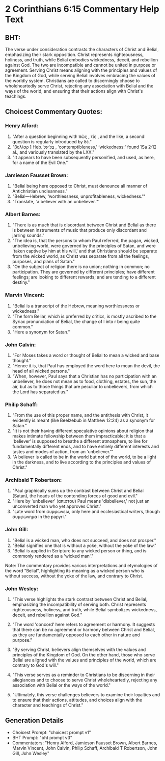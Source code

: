 # 2 Corinthians 6:15 Commentary Help Text

## BHT:
The verse under consideration contrasts the characters of Christ and Belial, emphasizing their stark opposition. Christ represents righteousness, holiness, and truth, while Belial embodies wickedness, deceit, and rebellion against God. The two are incompatible and cannot be united in purpose or agreement. Serving Christ means aligning with the principles and values of the Kingdom of God, while serving Belial involves embracing the values of the worldly system. Christians are called to discerningly choose to wholeheartedly serve Christ, rejecting any association with Belial and the ways of the world, and ensuring that their actions align with Christ's teachings.

## Choicest Commentary Quotes:
### Henry Alford:
1. "After a question beginning with πῶς , τίς , and the like, a second question is regularly introduced by δέ." 
2. "βελίαρ ] Heb. בְּלִיַּעַל , ‘contemptibleness,’ ‘wickedness:' found 1Sa 2:12 al., and variously translated by the LXX."
3. "It appears to have been subsequently personified, and used, as here, for a name of the Evil One."

### Jamieson Fausset Brown:
1. "Belial being here opposed to Christ, must denounce all manner of Antichristian uncleanness." 
2. "Belial—Hebrew, 'worthlessness, unprofitableness, wickedness.'"
3. "Translate, 'a believer with an unbeliever.'"

### Albert Barnes:
1. "There is as much that is discordant between Christ and Belial as there is between instruments of music that produce only discordant and jarring sounds."
2. "The idea is, that the persons to whom Paul referred, the pagan, wicked, unbelieving world, were governed by the principles of Satan, and were 'taken captive by him at his will,' and that Christians should be separate from the wicked world, as Christ was separate from all the feelings, purposes, and plans of Satan."
3. "On the subject of religion there is no union; nothing in common; no participation. They are governed by different principles; have different feelings; are looking to different rewards; and are tending to a different destiny."

### Marvin Vincent:
1. "Belial is a transcript of the Hebrew, meaning worthlessness or wickedness."
2. "The form Beliar, which is preferred by critics, is mostly ascribed to the Syriac pronunciation of Belial, the change of l into r being quite common."
3. "Here a synonym for Satan."

### John Calvin:
1. "For Moses takes a word or thought of Belial to mean a wicked and base thought."
2. "Hence it is, that Paul has employed the word here to mean the devil, the head of all wicked persons."
3. "When, however, Paul says that a Christian has no participation with an unbeliever, he does not mean as to food, clothing, estates, the sun, the air, but as to those things that are peculiar to unbelievers, from which the Lord has separated us."

### Philip Schaff:
1. "From the use of this proper name, and the antithesis with Christ, it evidently is meant (like Beelzebub in Matthew 12:24) as a synonym for Satan." 
2. "It is not their having different speculative opinions about religion that makes intimate fellowship between them impracticable; it is that a 'believer' is supposed to breathe a different atmosphere, to live for fundamentally different ends, and to have entirely different interests and tastes and modes of action, from an 'unbeliever.'"
3. "A believer is called to be in the world but not of the world, to be a light in the darkness, and to live according to the principles and values of Christ."

### Archibald T Robertson:
1. "Paul graphically sums up the contrast between Christ and Belial (Satan), the heads of the contending forces of good and evil."
2. "Here by 'unbeliever' (απιστου) Paul means 'disbeliever,' not just an unconverted man who yet approves Christ."
3. "Late word from συμφωνεω, only here and ecclesiastical writers, though συμφωνημα in the papyri."

### John Gill:
1. "Belial is a wicked man, who does not succeed, and does not prosper."
2. "Belial signifies one that is without a yoke, without the yoke of the law."
3. "Belial is applied in Scripture to any wicked person or thing, and is commonly rendered as a 'wicked man'."

Note: The commentary provides various interpretations and etymologies of the word "Belial", highlighting its meaning as a wicked person who is without success, without the yoke of the law, and contrary to Christ.

### John Wesley:
1. "This verse highlights the stark contrast between Christ and Belial, emphasizing the incompatibility of serving both. Christ represents righteousness, holiness, and truth, while Belial symbolizes wickedness, deceit, and rebellion against God."

2. "The word 'concord' here refers to agreement or harmony. It suggests that there can be no agreement or harmony between Christ and Belial, as they are fundamentally opposed to each other in nature and purpose."

3. "By serving Christ, believers align themselves with the values and principles of the Kingdom of God. On the other hand, those who serve Belial are aligned with the values and principles of the world, which are contrary to God's will."

4. "This verse serves as a reminder to Christians to be discerning in their allegiances and to choose to serve Christ wholeheartedly, rejecting any association with Belial or the ways of the world."

5. "Ultimately, this verse challenges believers to examine their loyalties and to ensure that their actions, attitudes, and choices align with the character and teachings of Christ."


## Generation Details
- Choicest Prompt: "choicest prompt v1"
- BHT Prompt: "bht prompt v3"
- Commentators: "Henry Alford, Jamieson Fausset Brown, Albert Barnes, Marvin Vincent, John Calvin, Philip Schaff, Archibald T Robertson, John Gill, John Wesley"
